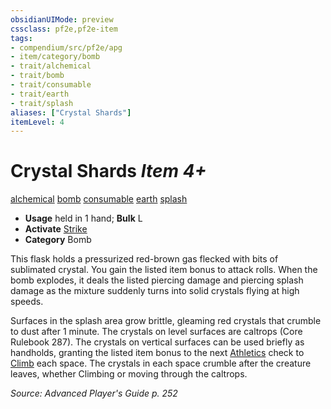 ```yaml
---
obsidianUIMode: preview
cssclass: pf2e,pf2e-item
tags:
- compendium/src/pf2e/apg
- item/category/bomb
- trait/alchemical
- trait/bomb
- trait/consumable
- trait/earth
- trait/splash
aliases: ["Crystal Shards"]
itemLevel: 4
---
```

# Crystal Shards *Item 4+*  
[alchemical](../../../rules/traits/alchemical.md)  [bomb](../../../rules/traits/bomb.md)  [consumable](../../../rules/traits/consumable.md)  [earth](../../../rules/traits/earth.md)  [splash](../../../rules/traits/splash.md)  

- **Usage** held in 1 hand; **Bulk** L
- **Activate** [Strike](../../../rules/actions/strike.md)
- **Category** Bomb

This flask holds a pressurized red-brown gas flecked with bits of sublimated crystal. You gain the listed item bonus to attack rolls. When the bomb explodes, it deals the listed piercing damage and piercing splash damage as the mixture suddenly turns into solid crystals flying at high speeds.

Surfaces in the splash area grow brittle, gleaming red crystals that crumble to dust after 1 minute. The crystals on level surfaces are caltrops (Core Rulebook 287). The crystals on vertical surfaces can be used briefly as handholds, granting the listed item bonus to the next [Athletics](../../skills.md#Athletics) check to [Climb](../../../rules/actions/climb.md) each space. The crystals in each space crumble after the creature leaves, whether Climbing or moving through the caltrops.

*Source: Advanced Player's Guide p. 252*